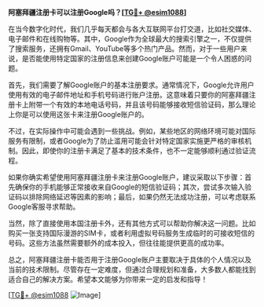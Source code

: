 **阿塞拜疆注册卡可以注册Google吗？[[TG💪+ @esim1088](https://t.me/s/esim1088)]**

在当今数字化时代，我们几乎每天都会与各大互联网平台打交道，比如社交媒体、电子邮件和在线购物等。其中，Google作为全球最大的搜索引擎之一，不仅提供了搜索服务，还拥有Gmail、YouTube等多个热门产品。然而，对于一些用户来说，是否能使用特定国家的注册信息来创建Google账户可能是一个令人困惑的问题。

首先，我们需要了解Google账户的基本注册要求。通常情况下，Google允许用户使用有效的电子邮件地址和手机号码进行账户注册。这意味着只要你的阿塞拜疆注册卡上附带一个有效的本地电话号码，并且该号码能够接收短信验证码，那么理论上你是可以使用这张卡来注册Google账户的。

不过，在实际操作中可能会遇到一些挑战。例如，某些地区的网络环境可能对国际服务有限制，或者Google为了防止滥用可能会针对特定国家实施更严格的审核机制。因此，即使你的注册卡满足了基本的技术条件，也不一定能够顺利通过验证流程。

如果你确实希望使用阿塞拜疆注册卡来注册Google账户，建议采取以下步骤：首先确保你的手机能够正常接收来自Google的短信验证码；其次，尝试多次输入验证码以排除网络延迟等因素的影响；最后，如果仍然无法成功注册，可以考虑联系Google客服寻求帮助。

当然，除了直接使用本国注册卡外，还有其他方式可以帮助你解决这一问题。比如购买一张支持国际漫游的SIM卡，或者利用虚拟号码服务生成临时的可接收短信的号码。这些方法虽然需要额外的成本投入，但往往能提供更高的成功率。

总之，阿塞拜疆注册卡能否用于注册Google账户主要取决于具体的个人情况以及当前的技术限制。尽管存在一定难度，但通过合理规划和准备，大多数人都能找到适合自己的解决方案。希望本文能够为你带来一定的启发和指导！

[[TG💪+ @esim1088](https://t.me/s/esim1088) ![Image](https://i.postimg.cc/4NQfJmqS/Snipaste-2025-05-13-00-14-12.png)]